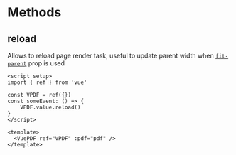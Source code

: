 # Methods

## **reload**

Allows to reload page render task, useful to update parent width when [`fit-parent`](/guide/props.html#fit-parent) prop is used

```vue
<script setup>
import { ref } from 'vue'

const VPDF = ref({})
const someEvent: () => {
    VPDF.value.reload()
}
</script>

<template>
  <VuePDF ref="VPDF" :pdf="pdf" />
</template>
```
